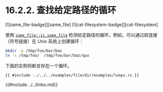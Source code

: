 # 16.2.2. 查找给定路径的循环

[![same_file-badge]][same_file] [![cat-filesystem-badge]][cat-filesystem]

使用 [`same_file::is_same_file`] 检测给定路径的循环。例如，可以通过软连接（符号链接）在 Unix 系统上创建循环：

```bash
mkdir -p /tmp/foo/bar/baz
ln -s /tmp/foo/  /tmp/foo/bar/baz/qux
```

下面的实例将断言存在一个循环。

```rust,edition2018,no_run
{{ #include ../../../examples/file/dir/examples/loops.rs }}
```

[`same_file::is_same_file`]: https://docs.rs/same-file/*/same_file/fn.is_same_file.html

{{#include ../../links.md}}
